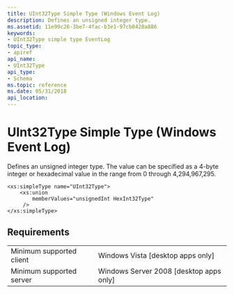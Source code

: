 ```yaml
---
title: UInt32Type Simple Type (Windows Event Log)
description: Defines an unsigned integer type.
ms.assetid: 11e99c26-3be7-4fac-b3e1-97cb0428a886
keywords:
- UInt32Type simple type EventLog
topic_type:
- apiref
api_name:
- UInt32Type
api_type:
- Schema
ms.topic: reference
ms.date: 05/31/2018
api_location: 
---
```


# UInt32Type Simple Type (Windows Event Log)

Defines an unsigned integer type. The value can be specified as a 4-byte integer or hexadecimal value in the range from 0 through 4,294,967,295.

``` syntax
<xs:simpleType name="UInt32Type">
    <xs:union
        memberValues="unsignedInt HexInt32Type"
     />
</xs:simpleType>
```

## Requirements



|                                     |                                                      |
|-------------------------------------|------------------------------------------------------|
| Minimum supported client<br/> | Windows Vista \[desktop apps only\]<br/>       |
| Minimum supported server<br/> | Windows Server 2008 \[desktop apps only\]<br/> |



 

 





